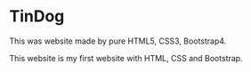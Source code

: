 # TinDog
This was website made by pure HTML5, CSS3, Bootstrap4.

This website is my first website with HTML, CSS and Bootstrap.

